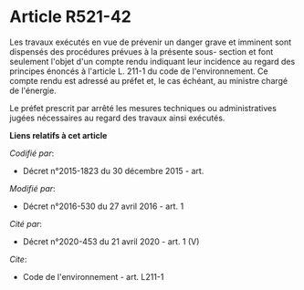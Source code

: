 # Article R521-42

Les travaux exécutés en vue de prévenir un danger grave et imminent sont dispensés des procédures prévues à la présente sous-
section et font seulement l'objet d'un compte rendu indiquant leur incidence au regard des principes énoncés à l'article L.
211-1 du code de l'environnement. Ce compte rendu est adressé au préfet et, le cas échéant, au ministre chargé de l'énergie.

Le préfet prescrit par arrêté les mesures techniques ou administratives jugées nécessaires au regard des travaux ainsi
exécutés.

**Liens relatifs à cet article**

_Codifié par_:

  - Décret n°2015-1823 du 30 décembre 2015 - art.

_Modifié par_:

  - Décret n°2016-530 du 27 avril 2016 - art. 1

_Cité par_:

  - Décret n°2020-453 du 21 avril 2020 - art. 1 (V)

_Cite_:

  - Code de l'environnement - art. L211-1

